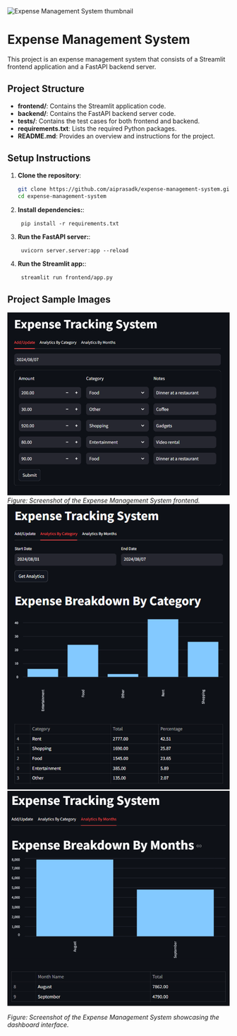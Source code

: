 <img width="1280" height="720" alt="Expense Management System thumbnail" src="https://github.com/user-attachments/assets/008a4ffb-7c59-45d4-8bdd-c200a4b832ec" />

# Expense Management System

This project is an expense management system that consists of a Streamlit frontend application and a FastAPI backend server.


## Project Structure

- **frontend/**: Contains the Streamlit application code.
- **backend/**: Contains the FastAPI backend server code.
- **tests/**: Contains the test cases for both frontend and backend.
- **requirements.txt**: Lists the required Python packages.
- **README.md**: Provides an overview and instructions for the project.


## Setup Instructions

1. **Clone the repository**:
   ```bash
   git clone https://github.com/aiprasadk/expense-management-system.git
   cd expense-management-system
   ```
1. **Install dependencies:**:   
   ```commandline
    pip install -r requirements.txt
   ```
1. **Run the FastAPI server:**:   
   ```commandline
    uvicorn server.server:app --reload
   ```
1. **Run the Streamlit app:**:   
   ```commandline
    streamlit run frontend/app.py
   ```
## Project Sample Images
  ![Expense Management Screenshot](app_frontend_ui.png)
  *Figure: Screenshot of the Expense Management System frontend.*
  ![Expense Management Screenshot](analytics_ui.png)
  ![Expense Management Screenshot](analytics_monthly_ui.png)
  
  *Figure: Screenshot of the Expense Management System showcasing the dashboard interface.*
